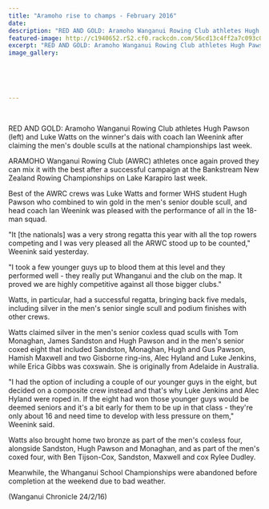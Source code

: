 ```yaml
---
title: "Aramoho rise to champs - February 2016"
date: 
description: "RED AND GOLD: Aramoho Wanganui Rowing Club athletes Hugh Pawson (left) and Luke Watts on the winner's dais with coach Ian Weenink after claiming the men's double sculls at the national champs"
featured-image: http://c1940652.r52.cf0.rackcdn.com/56cd13c4ff2a7c093c00037f/Hugh-Pawson-(Luke-Watts)-gold-mens-dble-sculls-2.16.jpg
excerpt: "RED AND GOLD: Aramoho Wanganui Rowing Club athletes Hugh Pawson (left) and Luke Watts on the winner's dais with coach Ian Weenink after claiming the men's double sculls at the national championships last week."
image_gallery:
    
    
    
    
    
---
```


<p>&nbsp;</p>
<p><span>RED AND GOLD: Aramoho Wanganui Rowing Club athletes Hugh Pawson (left) and Luke Watts on the winner's dais with coach Ian Weenink after claiming the men's double sculls at the national championships last week.</span></p>
<p>ARAMOHO Wanganui Rowing Club (AWRC) athletes once again proved they can mix it with the best after a successful campaign at the Bankstream New Zealand Rowing Championships on Lake Karapiro last week.</p>
<p>Best of the AWRC crews was Luke Watts and former WHS student Hugh Pawson who combined to win gold in the men's senior double scull, and head coach Ian Weenink was pleased with the performance of all in the 18-man squad.</p>
<p>"It [the nationals] was a very strong regatta this year with all the top rowers competing and I was very pleased all the ARWC stood up to be counted," Weenink said yesterday.</p>
<p>"I took a few younger guys up to blood them at this level and they performed well - they really put Whanganui and the club on the map. It proved we are highly competitive against all those bigger clubs."</p>
<p>Watts, in particular, had a successful regatta, bringing back five medals, including silver in the men's senior single scull and podium finishes with other crews.</p>
<p>Watts claimed silver in the men's senior coxless quad sculls with Tom Monaghan, James Sandston and Hugh Pawson and in the men's senior coxed eight that included Sandston, Monaghan, Hugh and Gus Pawson, Hamish Maxwell and two Gisborne ring-ins, Alec Hyland and Luke Jenkins, while Erica Gibbs was coxswain. She is originally from Adelaide in Australia.</p>
<p>"I had the option of including a couple of our younger guys in the eight, but decided on a composite crew instead and that's why Luke Jenkins and Alec Hyland were roped in. If the eight had won those younger guys would be deemed seniors and it's a bit early for them to be up in that class - they're only about 16 and need time to develop with less pressure on them," Weenink said.</p>
<p>Watts also brought home two bronze as part of the men's coxless four, alongside Sandston, Hugh Pawson and Monaghan, and as part of the men's coxed four, with Ben Tijson-Cox, Sandston, Maxwell and cox Rylee Dudley.</p>
<p>Meanwhile, the Whanganui School Championships were abandoned before completion at the weekend due to bad weather.</p>
<p><span>(Wanganui Chronicle 24/2/16)</span></p>

